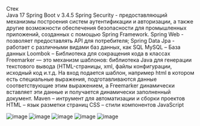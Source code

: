 Стек  
Java 17
 Spring Boot v 3.4.5
 Spring Security - предоставляющий механизмы построения систем аутентификации и авторизации, а также другие возможности обеспечения безопасности для промышленных приложений, созданных с помощью Spring Framework.
 Spring Web - позволяет предоставлять API для потребителя;
 Spring Data Jpa - работает с различными видами баз данных, как SQL
MySQL – База данных 
Loombok – Библиотека для сокращения кода в классах
Freemarker — это механизм шаблонов: библиотека Java для генерации текстового вывода (HTML-страницы, xml, файлы конфигурации, исходный код и.т.д. На вход подается шаблон, например html в котором есть специальные выражения, подготавливаются данные соответствующие этим выражением, а Freemarker динамически вставляет эти данные и получается динамически заполненный документ.
Maven – интрумент для автоматизации и сборки проектов
HTML – язык разметки страниц
CSS – стили компонентов
JavaScript


![image](https://github.com/user-attachments/assets/a32d0ea0-3d82-49f2-8b44-edcbb8d0b833)
![image](https://github.com/user-attachments/assets/637f0d78-4812-4c3a-b6b7-c0986e9f6be8)
![image](https://github.com/user-attachments/assets/bf5dacc5-a07e-46b2-bf87-1713975c4ad8)
![image](https://github.com/user-attachments/assets/c1a23e7c-30a0-4004-a10c-0059256720c0)
![image](https://github.com/user-attachments/assets/20443f25-415b-4af0-b588-4bf702226660)
